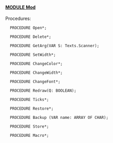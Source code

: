 
#### [MODULE Mod](https://github.com/io-core/Mod/blob/main/Mod.Mod)

Procedures:

```
  PROCEDURE Open*;
```
```
  PROCEDURE Delete*;
```
```
  PROCEDURE GetArg(VAR S: Texts.Scanner);
```
```
  PROCEDURE SetWidth*;
```
```
  PROCEDURE ChangeColor*;
```
```
  PROCEDURE ChangeWidth*;
```
```
  PROCEDURE ChangeFont*;
```
```
  PROCEDURE Redraw(Q: BOOLEAN);
```
```
  PROCEDURE Ticks*;
```
```
  PROCEDURE Restore*;
```
```
  PROCEDURE Backup (VAR name: ARRAY OF CHAR);
```
```
  PROCEDURE Store*;
```
```
  PROCEDURE Macro*;
```
